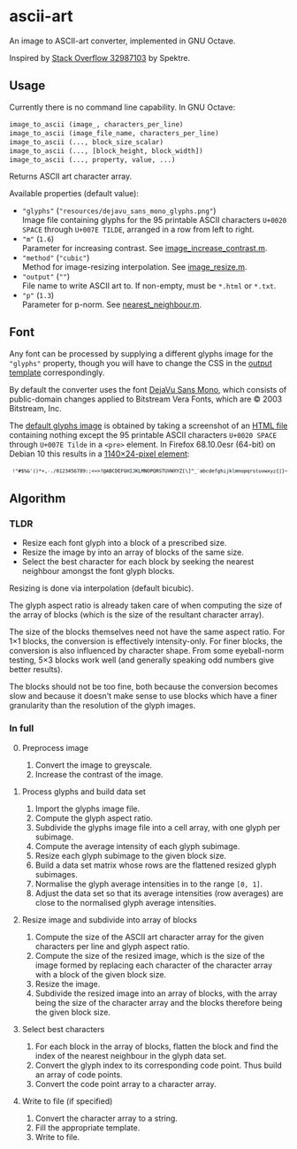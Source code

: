 # ascii-art

An image to ASCII-art converter, implemented in GNU Octave.

Inspired by [Stack Overflow 32987103][so] by Spektre.

[so]: https://stackoverflow.com/q/32987103


## Usage

Currently there is no command line capability.
In GNU Octave:

```
image_to_ascii (image_, characters_per_line)
image_to_ascii (image_file_name, characters_per_line)
image_to_ascii (..., block_size_scalar)
image_to_ascii (..., [block_height, block_width])
image_to_ascii (..., property, value, ...)
```

Returns ASCII art character array.

Available properties (default value):
* `"glyphs"` (`"resources/dejavu_sans_mono_glyphs.png"`)<br>
  Image file containing glyphs for the 95 printable ASCII characters
  `U+0020 SPACE` through `U+007E TILDE`, arranged in a row from left to right.
* `"m"` (`1.6`)<br>
   Parameter for increasing contrast. See [image_increase_contrast.m].
* `"method"` (`"cubic"`)<br>
   Method for image-resizing interpolation. See [image_resize.m].
* `"output"` (`""`)<br>
   File name to write ASCII art to. If non-empty, must be `*.html` or `*.txt`.
* `"p"` (`1.3`)<br>
   Parameter for p-norm. See [nearest_neighbour.m].

[image_increase_contrast.m]: image_increase_contrast.m
[image_resize.m]: image_resize.m
[nearest_neighbour.m]: nearest_neighbour.m


## Font

Any font can be processed by supplying a different glyphs image
for the `"glyphs"` property, though you will have to change the CSS
in the [output template] correspondingly.

By default the converter uses the font [DejaVu Sans Mono][font],
which consists of public-domain changes applied to
Bitstream Vera Fonts, which are ©&nbsp;2003 Bitstream, Inc.

The [default glyphs image][dejavu.png] is obtained
by taking a screenshot of an [HTML file][dejavu.html]
containing nothing except the 95 printable ASCII characters
`U+0020 SPACE` through `U+007E Tilde` in a `<pre>` element.
In Firefox 68.10.0esr (64-bit) on Debian&nbsp;10
this results in a [1140×24-pixel element][dejavu.png]:

![The 95 printable ASCII characters, rendered in DejaVu Sans Mono.][dejavu.png]

[font]: https://dejavu-fonts.github.io/
[dejavu.png]: resources/dejavu_sans_mono_glyphs.png
[dejavu.html]: resources/dejavu_sans_mono_glyphs.html
[output template]: resources/output_template.html


## Algorithm

### TLDR

* Resize each font glyph into a block of a prescribed size.
* Resize the image by into an array of blocks of the same size.
* Select the best character for each block by seeking the nearest neighbour
  amongst the font glyph blocks.

Resizing is done via interpolation (default bicubic).

The glyph aspect ratio is already taken care of
when computing the size of the array of blocks
(which is the size of the resultant character array).

The size of the blocks themselves need not have the same aspect ratio.
For 1×1 blocks, the conversion is effectively intensity-only.
For finer blocks, the conversion is also influenced by character shape.
From some eyeball-norm testing, 5×3 blocks work well
(and generally speaking odd numbers give better results).

The blocks should not be too fine, both because the conversion becomes slow
and because it doesn't make sense to use blocks which have a finer granularity
than the resolution of the glyph images.

### In full

0. Preprocess image
   1. Convert the image to greyscale.
   1. Increase the contrast of the image.

1. Process glyphs and build data set
   1. Import the glyphs image file.
   1. Compute the glyph aspect ratio.
   1. Subdivide the glyphs image file into a cell array,
      with one glyph per subimage.
   1. Compute the average intensity of each glyph subimage.
   1. Resize each glyph subimage to the given block size.
   1. Build a data set matrix whose rows are the
      flattened resized glyph subimages.
   1. Normalise the glyph average intensities in to the range `[0, 1]`.
   1. Adjust the data set so that its average intensities (row averages)
      are close to the normalised glyph average intensities.

2. Resize image and subdivide into array of blocks
   1. Compute the size of the ASCII art character array
      for the given characters per line and glyph aspect ratio.
   1. Compute the size of the resized image,
      which is the size of the image formed by replacing each character
      of the character array with a block of the given block size.
   1. Resize the image.
   1. Subdivide the resized image into an array of blocks,
      with the array being the size of the character array
      and the blocks therefore being the given block size.

3. Select best characters
   1. For each block in the array of blocks,
      flatten the block and find the index of the nearest neighbour
      in the glyph data set.
   1. Convert the glyph index to its corresponding code point.
      Thus build an array of code points.
   1. Convert the code point array to a character array.

4. Write to file (if specified)
   1. Convert the character array to a string.
   1. Fill the appropriate template.
   1. Write to file.

